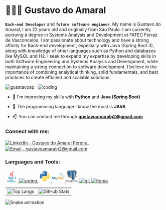 
# 👩🏻‍💻 Gustavo do Amaral

**`Back-end Developer`** and **`future software engineer`**.
My name is Gustavo do Amaral, I am 22 years old and originally from São Paulo. I am currently pursuing a degree in Systems Analysis and Development at FATEC Ferraz de Vasconcelos. I am passionate about technology and have a strong affinity for Back-end development, especially with Java (Spring Boot 3), along with knowledge of other languages such as Python and databases like MySQL and H2. I seek to expand my expertise by developing skills in both Software Engineering and Systems Analysis and Development, while maintaining a strong connection to software development. I believe in the importance of combining analytical thinking, solid fundamentals, and best practices to create efficient and scalable solutions.

<p align="left"> 
<img align="right" alt="coding" width="400" src="https://github.com/user-attachments/assets/e100c63d-7a42-4a3c-969c-31aba3de00d0">
</p>

<p align="left"> 
  <img src="https://komarev.com/ghpvc/?username=gusstavoap&label=Profile%20views&color=0e75b6&style=flat" alt="gusstavoap" /> 
</p>

- 🌱 I'm improving my skills with **Python** and **Java (Spring Boot)**

- 💬 The programming language I know the most is **JAVA**

- 📫 You can contact me through **gustavoamaralp2@gmail.com**

<h3 align="left">Connect with me:</h3>
<p align="left">
  <a href="https://linkedin.com/in/gustavo-do-amaral-pereira" target="_blank">
    <img align="center" src="https://raw.githubusercontent.com/rahuldkjain/github-profile-readme-generator/master/src/images/icons/Social/linked-in-alt.svg" alt="LinkedIn - Gustavo do Amaral Pereira" height="30" width="40" />
  </a>
  &nbsp;&nbsp;
  <a href="mailto:gustavoamaralp2@gmail.com" target="_blank">
    <img align="center" src="https://upload.wikimedia.org/wikipedia/commons/4/4e/Gmail_Icon.png" alt="Email - gustavoamaralp2@gmail.com" height="30" width="40" />
  </a>
</p>




<h3 align="left">Languages and Tools:</h3>
<p align="left">
  <a href="https://www.java.com" target="_blank" rel="noreferrer">
    <img src="https://raw.githubusercontent.com/devicons/devicon/master/icons/java/java-original.svg" alt="java" width="40" height="40"/>
  </a>
  <a href="https://spring.io/" target="_blank" rel="noreferrer">
    <img src="https://www.vectorlogo.zone/logos/springio/springio-icon.svg" alt="spring" width="40" height="40"/>
  </a>
  <a href="https://www.python.org" target="_blank" rel="noreferrer">
    <img src="https://raw.githubusercontent.com/devicons/devicon/master/icons/python/python-original.svg" alt="python" width="40" height="40"/>
  </a>
  <a href="https://www.mysql.com/" target="_blank" rel="noreferrer">
    <img src="https://raw.githubusercontent.com/devicons/devicon/master/icons/mysql/mysql-original-wordmark.svg" alt="mysql" width="40" height="40"/>
  </a>
  <a href="https://www.postgresql.org" target="_blank" rel="noreferrer">
    <img src="https://raw.githubusercontent.com/devicons/devicon/master/icons/postgresql/postgresql-original-wordmark.svg" alt="postgresql" width="40" height="40"/>
  </a>
  <a href="https://git-scm.com/" target="_blank" rel="noreferrer">
    <img src="https://www.vectorlogo.zone/logos/git-scm/git-scm-icon.svg" alt="git" width="40" height="40"/>
  </a>
  <a href="https://www.figma.com/" target="_blank" rel="noreferrer">
    <img src="https://www.vectorlogo.zone/logos/figma/figma-icon.svg" alt="figma" width="40" height="40"/>
  </a>
</p>

<table>
  <tr>
    <td align="left">
      <img src="https://github-readme-stats.vercel.app/api/top-langs/?username=gusstavoap&layout=compact" alt="Top Langs" height="120"/>
    </td>
    <td align="right">
      <img src="https://github-readme-stats.vercel.app/api?username=gusstavoap&show_icons=true&locale=en" alt="GitHub Stats" height="180"/>
    </td>
  </tr>
</table>

 

![Snake animation](https://github.com/LuigiGF/LuigiGF/blob/output/github-contribution-grid-snake.svg)


